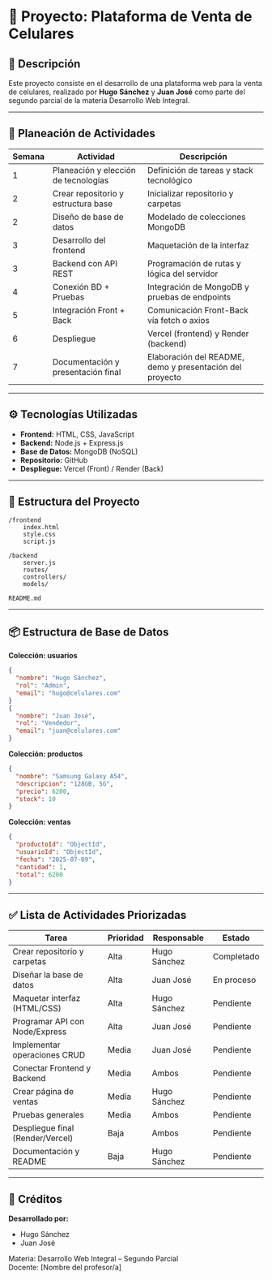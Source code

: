 # 📱 Proyecto: Plataforma de Venta de Celulares

## 🧾 Descripción
Este proyecto consiste en el desarrollo de una plataforma web para la venta de celulares, realizado por **Hugo Sánchez** y **Juan José** como parte del segundo parcial de la materia Desarrollo Web Integral.

---

## 📅 Planeación de Actividades

| Semana | Actividad                          | Descripción                                                |
|--------|------------------------------------|------------------------------------------------------------|
| 1      | Planeación y elección de tecnologías | Definición de tareas y stack tecnológico                   |
| 2      | Crear repositorio y estructura base | Inicializar repositorio y carpetas                         |
| 2      | Diseño de base de datos             | Modelado de colecciones MongoDB                            |
| 3      | Desarrollo del frontend             | Maquetación de la interfaz                                 |
| 3      | Backend con API REST                | Programación de rutas y lógica del servidor                |
| 4      | Conexión BD + Pruebas               | Integración de MongoDB y pruebas de endpoints              |
| 5      | Integración Front + Back            | Comunicación Front-Back vía fetch o axios                  |
| 6      | Despliegue                          | Vercel (frontend) y Render (backend)                       |
| 7      | Documentación y presentación final  | Elaboración del README, demo y presentación del proyecto   |

---

## ⚙️ Tecnologías Utilizadas

- **Frontend:** HTML, CSS, JavaScript
- **Backend:** Node.js + Express.js
- **Base de Datos:** MongoDB (NoSQL)
- **Repositorio:** GitHub
- **Despliegue:** Vercel (Front) / Render (Back)

---

## 🧩 Estructura del Proyecto

```
/frontend
    index.html
    style.css
    script.js

/backend
    server.js
    routes/
    controllers/
    models/

README.md
```

---

## 📦 Estructura de Base de Datos

**Colección: usuarios**
```json
{
  "nombre": "Hugo Sánchez",
  "rol": "Admin",
  "email": "hugo@celulares.com"
}
{
  "nombre": "Juan José",
  "rol": "Vendedor",
  "email": "juan@celulares.com"
}
```

**Colección: productos**
```json
{
  "nombre": "Samsung Galaxy A54",
  "descripcion": "128GB, 5G",
  "precio": 6200,
  "stock": 10
}
```

**Colección: ventas**
```json
{
  "productoId": "ObjectId",
  "usuarioId": "ObjectId",
  "fecha": "2025-07-09",
  "cantidad": 1,
  "total": 6200
}
```

---

## ✅ Lista de Actividades Priorizadas

| Tarea                                | Prioridad | Responsable    | Estado     |
|-------------------------------------|-----------|----------------|------------|
| Crear repositorio y carpetas        | Alta      | Hugo Sánchez   | Completado |
| Diseñar la base de datos            | Alta      | Juan José      | En proceso |
| Maquetar interfaz (HTML/CSS)        | Alta      | Hugo Sánchez   | Pendiente  |
| Programar API con Node/Express      | Alta      | Juan José      | Pendiente  |
| Implementar operaciones CRUD        | Media     | Juan José      | Pendiente  |
| Conectar Frontend y Backend         | Media     | Ambos          | Pendiente  |
| Crear página de ventas              | Media     | Hugo Sánchez   | Pendiente  |
| Pruebas generales                   | Media     | Ambos          | Pendiente  |
| Despliegue final (Render/Vercel)    | Baja      | Ambos          | Pendiente  |
| Documentación y README              | Baja      | Hugo Sánchez   | Pendiente  |

---

## 📌 Créditos
**Desarrollado por:**  
- Hugo Sánchez  
- Juan José  

Materia: Desarrollo Web Integral – Segundo Parcial  
Docente: [Nombre del profesor/a]